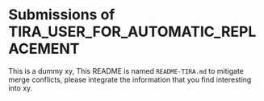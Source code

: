 # Submissions of TIRA_USER_FOR_AUTOMATIC_REPLACEMENT

This is a dummy xy,
This README is named `README-TIRA.md` to mitigate merge conflicts, please integrate the information that you find interesting into xy.
